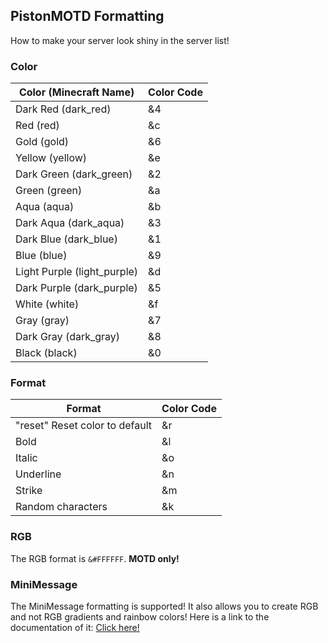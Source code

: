 PistonMOTD Formatting
---------------
How to make your server look shiny in the server list!

<!-- MACRO{toc|fromDepth=1|toDepth=4} -->

### Color
|Color (Minecraft Name)|Color Code|
|---|---|
|Dark Red (dark_red)|&4|
|Red (red)|&c|
|Gold (gold)|&6|
|Yellow (yellow)|&e|
|Dark Green (dark_green)|&2|
|Green (green)|&a|
|Aqua (aqua)|&b|
|Dark Aqua (dark_aqua)|&3|
|Dark Blue (dark_blue)|&1|
|Blue (blue)|&9|
|Light Purple (light_purple)|&d|
|Dark Purple (dark_purple)|&5|
|White (white)|&f|
|Gray (gray)|&7|
|Dark Gray (dark_gray)|&8|
|Black (black)|&0|

### Format
|Format|Color Code|
|---|---|
|"reset" Reset color to default|&r|
|Bold|&l|
|Italic|&o|
|Underline|&n|
|Strike|&m|
|Random characters|&k|

### RGB
The RGB format is `&#FFFFFF`. **MOTD only!**

### MiniMessage
The MiniMessage formatting is supported! It also allows you to create RGB and not RGB gradients and rainbow colors!
Here is a link to the documentation of it: [Click here!](https://docs.adventure.kyori.net/minimessage.html#format)
